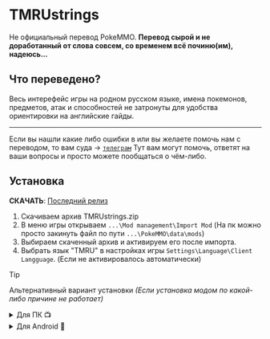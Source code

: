 # TMRUstrings
Не официальный перевод PokeMMO.
**Перевод сырой и не доработанный от слова совсем, со временем всё починю(им), надеюсь...** 
## Что переведено?
Весь интерефейс игры на родном русском языке, имена покемонов, предметов, атак и способностей не затронуты для удобства ориентировки на английские гайды.
***
Если вы нашли какие либо ошибки в или вы желаете помочь нам с переводом, то вам суда -> [`телеграм`](https://t.me/pokemmo_ru) Тут вам могут помочь, ответят на ваши вопросы и просто можете пообщаться о чём-либо.


## Установка 
**СКАЧАТЬ**: [Последний релиз](https://github.com/Timonion/TMRUstrings/releases/latest)

1. Скачиваем архив TMRUstrings.zip   
2. В меню игры открываем `...\Mod management\Import Mod` (На пк можно просто закинуть файл по пути `...\PokeMMO\data\mods`)
3. Выбираем скаченный архив и активируем его после импорта.
4. Выбрать язык "TMRU" в настройках игры `Settings\Language\Client Langguage`. (Если не активировалось автоматически)

> [!TIP]
> Альтернативный вариант установки
> *(Если установка модом по какой-либо причине не работает)*
> 
>  <details>
>      <summary>Для ПК 📺</summary>
>&nbsp;
>
>1. Скачиваем [файл](../../archive/refs/heads/main.zip) 
>2. Распаковать ZIP архив по пути `...\PokeMMO\data\strings` (рекомендую удалить все лишние файлы за исключением тех что оканчиваются на .xml)
>3. Выбрать язык "TMRU" в настройках игры `Settings\Language\Client Langguage`. (Если не активировалось автоматически)
>
>  </details>
>
>
> <details>
>    <summary>Для Android 📱</summary>
>&nbsp;
>
>  1. Скачиваем [файл](../../archive/refs/heads/main.zip)
>  2. Распаковать архив в удобное вам место (рекомендую удалить все лишние файлы за исключением тех что оканчиваются на .xml)
>  3. Импортровуем файл в игре (смотреть скрины ниже ↓)
>  4. Выбрать язык "TMRU" в настройках `Settings\Language\Client Langguage`. (Если не активировалось автоматически)
>
>
>![  (3)](https://github.com/Timonion/TMRUstrings/assets/143124086/c1aade28-e9c9-4ffc-a0bc-afbbc570b406)
>![  (1)](https://github.com/Timonion/TMRUstrings/assets/143124086/2ca53bb2-37eb-43d4-a56e-be911e18b829)
>![  (2)](https://github.com/Timonion/TMRUstrings/assets/143124086/b78ab674-2e5f-4908-af46-4a30c690eda6)
>
></details>
